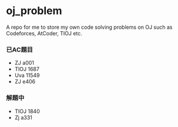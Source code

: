 # oj_problem
A repo for me to store my own code solving problems on OJ such as Codeforces, AtCoder, TIOJ etc. 

### 已AC題目

- ZJ a001
- TIOJ 1687
- Uva 11549
- ZJ e406

### 解題中

- TIOJ 1840
- Zj a331
